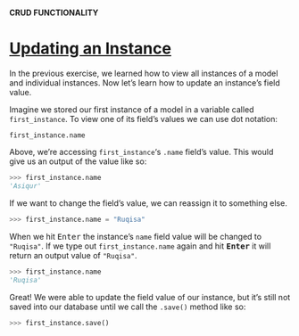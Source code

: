 #### CRUD FUNCTIONALITY

# [Updating an Instance](https://www.codecademy.com/paths/build-python-web-apps-with-django/tracks/data-in-django/modules/django-models-and-databases/lessons/django-crud-functionality/exercises/updating-an-instance)

In the previous exercise, we learned how to view all instances of a model and individual instances. 
Now let’s learn how to update an instance’s field value.

Imagine we stored our first instance of a model in a variable called `first_instance`. 
To view one of its field’s values we can use dot notation:
```py
first_instance.name
```
Above, we’re accessing `first_instance`‘s `.name` field’s value. 
This would give us an output of the value like so:
```py
>>> first_instance.name
'Asiqur'
```
If we want to change the field’s value, we can reassign it to something else.
```py
>>> first_instance.name = "Ruqisa"
```
When we hit <kbd>Enter</kbd> the instance’s `name` field value will be changed to `"Ruqisa"`. 
If we type out `first_instance.name` again and hit **<kbd>Enter</kbd>** it will return an output value of `"Ruqisa"`.
```py
>>> first_instance.name
'Ruqisa'
```
Great! We were able to update the field value of our instance, but it’s still not saved into our database until we call the `.save()` method like so:
```py
>>> first_instance.save()
```
